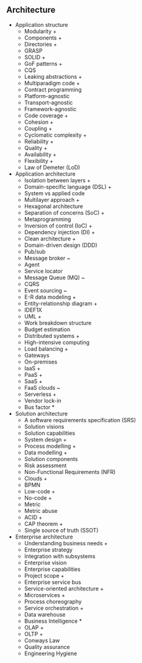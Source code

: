 ## Architecture

- Application structure
  - Modularity +
  - Components +
  - Directories +
  - GRASP
  - SOLID +
  - GoF patterns +
  - CQS
  - Leaking abstractions +
  - Multiparadigm code +
  - Contract programming
  - Platform-agnostic
  - Transport-agnostic
  - Framework-agnostic
  - Code coverage +
  - Cohesion +
  - Coupling +
  - Cyclomatic complexity +
  - Reliability +
  - Quality +
  - Availability +
  - Flexibility +
  - Law of Demeter (LoD)
- Application architecture
  - Isolation between layers +
  - Domain-specific language (DSL) +
  - System vs applied code
  - Multilayer approach +
  - Hexagonal architecture
  - Separation of concerns (SoC) +
  - Metaprogramming
  - Inversion of control (IoC) +
  - Dependency injection (DI) +
  - Clean architecture +
  - Domain-driven design (DDD)
  - Pub/sub
  - Message broker ~
  - Agent
  - Service locator
  - Message Queue (MQ) ~
  - CQRS
  - Event sourcing ~
  - E-R data modeling +
  - Entity-relationship diagram +
  - IDEF1X
  - UML +
  - Work breakdown structure
  - Budget estimation
  - Distributed systems +
  - High-intensive computing
  - Load balancing +
  - Gateways
  - On-premises
  - IaaS +
  - PaaS +
  - SaaS +
  - FaaS clouds ~
  - Serverless +
  - Vendor lock-in
  - Bus factor *
- Solution architecture
  - A software requirements specification (SRS)
  - Solution visions
  - Solution capabilities
  - System design +
  - Process modelling +
  - Data modelling +
  - Solution components
  - Risk assessment
  - Non-Functional Requirements (NFR)
  - Clouds +
  - BPMN
  - Low-code +
  - No-code +
  - Metric
  - Metric abuse
  - ACID +
  - CAP theorem +
  - Single source of truth (SSOT)
- Enterprise architecture
  - Understanding business needs +
  - Enterprise strategy
  - Integration with subsystems
  - Enterprise vision
  - Enterprise capabilities
  - Project scope +
  - Enterprise service bus
  - Service-oriented architecture +
  - Microservices +
  - Process choreography
  - Service orchestration +
  - Data warehouse
  - Business Intelligence *
  - OLAP +
  - OLTP +
  - Conways Law
  - Quality assurance
  - Engineering Hygiene
